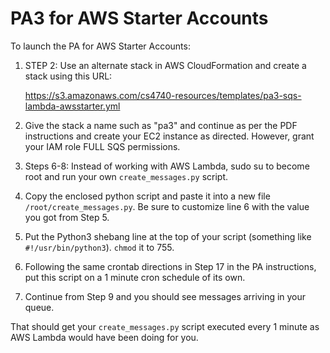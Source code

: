 # PA3 for AWS Starter Accounts

To launch the PA for AWS Starter Accounts:

1. STEP 2: Use an alternate stack in AWS CloudFormation and create a stack using this URL: 

    https://s3.amazonaws.com/cs4740-resources/templates/pa3-sqs-lambda-awsstarter.yml

2. Give the stack a name such as "pa3" and continue as per the PDF instructions and create your EC2 instance as directed. However, grant your IAM role FULL SQS permissions.
3. Steps 6-8: Instead of working with AWS Lambda, sudo su to become root and run your own `create_messages.py` script.
4. Copy the enclosed python script and paste it into a new file `/root/create_messages.py`. Be sure to customize line 6 with the value you got from Step 5.
5. Put the Python3 shebang line at the top of your script (something like `#!/usr/bin/python3`). `chmod` it to 755.
6. Following the same crontab directions in Step 17 in the PA instructions, put this script on a 1 minute cron schedule of its own.
7. Continue from Step 9 and you should see messages arriving in your queue.

That should get your `create_messages.py` script executed every 1 minute as AWS Lambda would have been doing for you.
